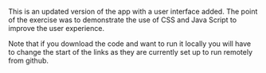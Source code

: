 This is an updated version of the app with a user interface added. The point of 
the exercise was to demonstrate the use of CSS and Java Script to improve the
user experience.

Note that if you download the code and want to run it locally you will have 
to change the start of the links as they are currently set up to run remotely
from github.
